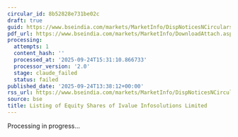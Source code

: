 ```yaml
---
circular_id: 8b52828e731be02c
draft: true
guid: https://www.bseindia.com/markets/MarketInfo/DispNoticesNCirculars.aspx?Noticeid={9B190C46-2279-4359-9526-22ED48D75974}&noticeno=20250924-52&dt=09/24/2025&icount=52&totcount=60&flag=0
pdf_url: https://www.bseindia.com/markets/MarketInfo/DownloadAttach.aspx?id=20250924-52&attachedId=445a2c94-53ce-47b2-87dc-19770989d992
processing:
  attempts: 1
  content_hash: ''
  processed_at: '2025-09-24T15:31:10.866733'
  processor_version: '2.0'
  stage: claude_failed
  status: failed
published_date: '2025-09-24T13:38:12+00:00'
rss_url: https://www.bseindia.com/markets/MarketInfo/DispNoticesNCirculars.aspx?Noticeid={9B190C46-2279-4359-9526-22ED48D75974}&noticeno=20250924-52&dt=09/24/2025&icount=52&totcount=60&flag=0
source: bse
title: Listing of Equity Shares of Ivalue Infosolutions Limited
---
```


Processing in progress...